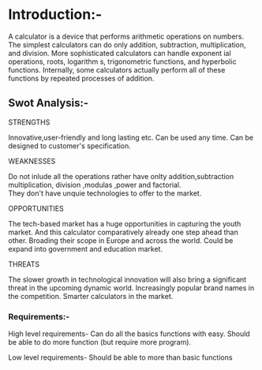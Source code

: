 # Introduction:-

A calculator is a device that performs arithmetic operations on numbers.
The simplest calculators can do only addition, subtraction, multiplication, and division. 
More sophisticated calculators can handle exponent ial operations, roots, logarithm s, trigonometric functions, and hyperbolic functions.
Internally, some calculators actually perform all of these functions by repeated processes of addition.

## Swot Analysis:-

STRENGTHS

Innovative,user-friendly and long lasting etc.
Can be used any time.
Can be designed to customer's specification.


WEAKNESSES

Do not inlude all the operations rather have onlty addition,subtraction multiplication, division ,modulas ,power and factorial.\
They don't have unquie technologies to offer to the market.

OPPORTUNITIES

The tech-based market has a huge opportunities in capturing the youth market.
And this calculator comparatively already one step ahead than other.
Broading their scope in Europe and across the world.
Could be expand into government and education market.

THREATS

The slower growth in technological innovation will also bring a significant threat in the upcoming dynamic world.
Increasingly popular brand names in the competition.
Smarter calculators in the market.

### Requirements:-

High level requirements-
Can do all the basics functions with easy.
Should be able to do more function (but require more program).

Low level requirements-
Should be able to more than basic functions

